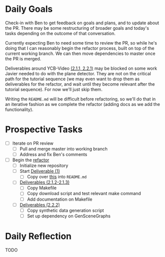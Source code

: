 # Daily Goals

Check-in with Ben to get feedback on goals and plans, and to update about the
PR. There may be some restructuring of broader goals and today's tasks
depending on the outcome of that conversation.

Currently expecting Ben to need some time to review the PR, so while he's doing
that I can reasonably begin the refactor process, built on top of the current
working branch. We can then move dependencies to master once the PR is merged.

Deliverables around YCB-Video [(2.1.1, 2.2.1)](RefactorDerenderingUsingGenSceneGraphs.md#Deliverables) may be blocked on some work
Javier needed to do with the plane detector. They are not on the critical path
for the tutorial sequence (we may even want to drop them as deliverables for
the refactor, and wait until they become relevant after the tutorial sequence).
For now we'll just skip them.

Writing the `README.md` will be difficult before refactoring, so we'll do that
in an iterative fashion as we complete the refactor (adding docs as we add the
functionality).

# Prospective Tasks

* [ ] Iterate on PR review
    * [ ] Pull and merge master into working branch
    * [ ] Address and fix Ben's comments
* [ ] Begin the [refactor](RefactorDerenderingUsingGenSceneGraphs.md)
    * [ ] Initialize new repository
    * [ ] Start [Deliverable (1)](RefactorDerenderingUsingGenSceneGraphs.md#Deliverables)
        * [ ] Copy over [this](https://docs.google.com/document/d/1Hb6dmcatRCZpUXJI3ImoNVos_J4IffrMxbiwPsCtft0/edit#heading=h.7rmiigac9sxb) into `README.md`
    * [ ] [Deliverables (2.1.2-2.1.3)](RefactorDerenderingUsingGenSceneGraphs.md#Deliverables)
        * [ ] Copy Makefile
        * [ ] Copy download script and test relevant make command
        * [ ] Add documentation on Makefile
    * [ ] [Deliverables (2.2.2)](RefactorDerenderingUsingGenSceneGraphs.md#Deliverables)
        * [ ] Copy synthetic data generation script
        * [ ] Set up dependency on GenSceneGraphs

# Daily Reflection

TODO
